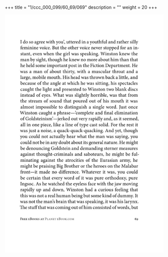 +++
title = "1/ccc_000_099/60_69/069"
description = ""
weight = 20
+++

<img class="center-fit-jpg" src="/jpg_/out_jpg_1984__069.jpg" ></img>

